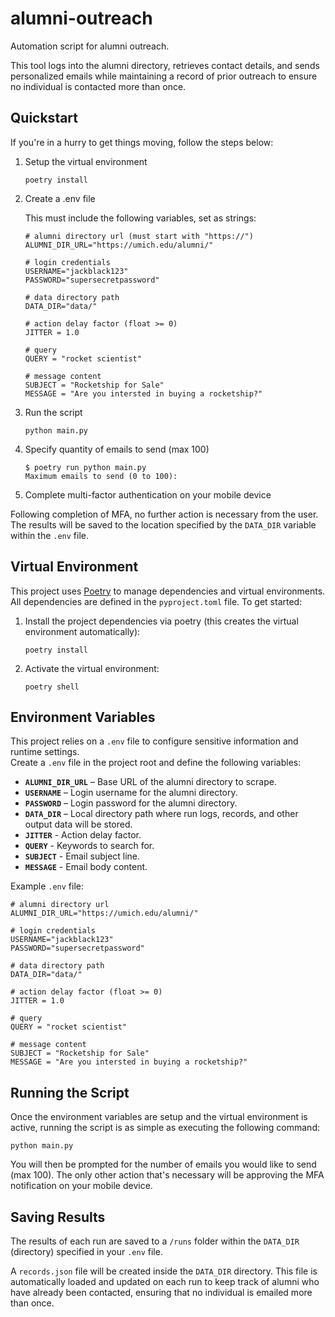 # alumni-outreach
Automation script for alumni outreach.

This tool logs into the alumni directory, retrieves contact details, and sends personalized emails while maintaining a record of prior outreach to ensure no individual is contacted more than once.

## Quickstart
If you're in a hurry to get things moving, follow the steps below:

1. Setup the virtual environment

    ```
    poetry install
    ```

2. Create a .env file

    This must include the following variables, set as strings:
    ```
    # alumni directory url (must start with "https://")
    ALUMNI_DIR_URL="https://umich.edu/alumni/"

    # login credentials
    USERNAME="jackblack123"
    PASSWORD="supersecretpassword"

    # data directory path
    DATA_DIR="data/"

    # action delay factor (float >= 0)
    JITTER = 1.0

    # query
    QUERY = "rocket scientist"

    # message content
    SUBJECT = "Rocketship for Sale"
    MESSAGE = "Are you intersted in buying a rocketship?"
    ```

3. Run the script
    ```
    python main.py
    ```

4. Specify quantity of emails to send (max 100)
    ```console
    $ poetry run python main.py
    Maximum emails to send (0 to 100):
    ```

5. Complete multi-factor authentication on your mobile device

Following completion of MFA, no further action is necessary from the user. The results will be saved to the location specified by the `DATA_DIR` variable within the `.env` file.

## Virtual Environment

This project uses [Poetry](https://python-poetry.org/) to manage dependencies and virtual environments.  
All dependencies are defined in the `pyproject.toml` file. To get started:

1. Install the project dependencies via poetry (this creates the virtual environment automatically):

    ```
    poetry install
    ```

2. Activate the virtual environment:

    ```
    poetry shell
    ```

## Environment Variables

This project relies on a `.env` file to configure sensitive information and runtime settings.  
Create a `.env` file in the project root and define the following variables:

- **`ALUMNI_DIR_URL`** – Base URL of the alumni directory to scrape.  
- **`USERNAME`** – Login username for the alumni directory.  
- **`PASSWORD`** – Login password for the alumni directory.  
- **`DATA_DIR`** – Local directory path where run logs, records, and other output data will be stored.
- **`JITTER`** - Action delay factor.
- **`QUERY`** - Keywords to search for.
- **`SUBJECT`** - Email subject line.
- **`MESSAGE`** - Email body content.


Example `.env` file:

```
# alumni directory url
ALUMNI_DIR_URL="https://umich.edu/alumni/"

# login credentials
USERNAME="jackblack123"
PASSWORD="supersecretpassword"

# data directory path
DATA_DIR="data/"

# action delay factor (float >= 0)
JITTER = 1.0

# query
QUERY = "rocket scientist"

# message content
SUBJECT = "Rocketship for Sale"
MESSAGE = "Are you intersted in buying a rocketship?"
```

## Running the Script

Once the environment variables are setup and the virtual environment is active, running the script is as simple as executing the following command:

```
python main.py
```

You will then be prompted for the number of emails you would like to send (max 100). The only other action that's necessary will be approving the MFA notification on your mobile device.

## Saving Results

The results of each run are saved to a `/runs` folder within the `DATA_DIR` (directory) specified in your `.env` file. 

A `records.json` file will be created inside the `DATA_DIR` directory. This file is automatically loaded and updated on each run to keep track of alumni who have already been contacted, ensuring that no individual is emailed more than once.
